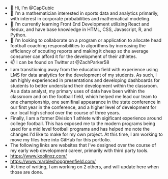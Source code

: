 - 👋 Hi, I’m @CapCubic
- 👀 I’m a mathematician interested in sports data and analytics primarily, with interest in corporate probabilities and mathematical modeling. 
- 🌱 I’m currently learning Front End Development utilizing React and Redux, and have base knowledge in HTML, CSS, Javascript, R, and Python. 
- 💞️ I’m looking to collaborate on a program or application to allocate head football coaching responsibilities to algorithms by increasing the efficiency of scouting reports and making it cheap so the average consumer can afford it for the development of their athletes. 
- 📫 I can be found on Twitter at @ZachParker58
- I am transitioning away from the education field with experience using LMS for data analytics for the development of my students. As such, I am highly experienced in presentations and developing dashboards for students to better understand their development within the classroom. As a data analyst, my primary uses of data have been within the classroom and on the football field, which helped me lead our team to one championship, one semifinal appearance in the state conference in our first year in the conference, and a higher level of development for our local high school over the course of three years.
- Finally, I am a former Division 1 athlete with sigificant experience around college football. This has exposed me to the modern programs being used for a mid level football programs and has helped me note the changes I'd like to make for my own project. At this time, I am working to move my files here into GitHub for this portfolio.
- The following links are websites that I've designed over the course of my early web development career, primarily with third party tools.
- https://www.koolinxz.com/
- https://www.marbleshopgreenfield.com/
- At time of writing, I am working on 2 others, and will update here when those are done. 
